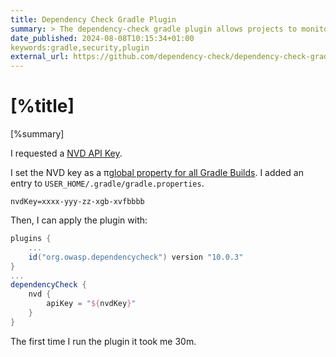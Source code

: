 ```yaml
---
title: Dependency Check Gradle Plugin
summary: > The dependency-check gradle plugin allows projects to monitor dependent libraries for known, published vulnerabilities.
date_published: 2024-08-08T10:15:34+01:00
keywords:gradle,security,plugin
external_url: https://github.com/dependency-check/dependency-check-gradle
---
```


# [%title]

[%summary]

I requested a [NVD API Key](https://nvd.nist.gov/developers/request-an-api-key).

I set the NVD key as a π[global property for all Gradle Builds](https://blog.mrhaki.com/2015/10/gradle-goodness-setting-global.html). I added an entry to `USER_HOME/.gradle/gradle.properties`.

```properties 
nvdKey=xxxx-yyy-zz-xgb-xvfbbbb
```

Then, I can apply the plugin with:

```groovy
plugins {
    ...
    id("org.owasp.dependencycheck") version "10.0.3"
}
...
dependencyCheck {
    nvd {
        apiKey = "${nvdKey}"
    }
}
```

The first time I run the plugin it took me 30m.